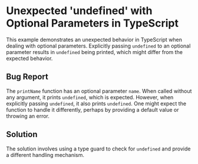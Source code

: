 # Unexpected 'undefined' with Optional Parameters in TypeScript

This example demonstrates an unexpected behavior in TypeScript when dealing with optional parameters.  Explicitly passing `undefined` to an optional parameter results in `undefined` being printed, which might differ from the expected behavior.

## Bug Report

The `printName` function has an optional parameter `name`.  When called without any argument, it prints `undefined`, which is expected. However, when explicitly passing `undefined`, it also prints `undefined`.  One might expect the function to handle it differently, perhaps by providing a default value or throwing an error.

## Solution

The solution involves using a type guard to check for `undefined` and provide a different handling mechanism.